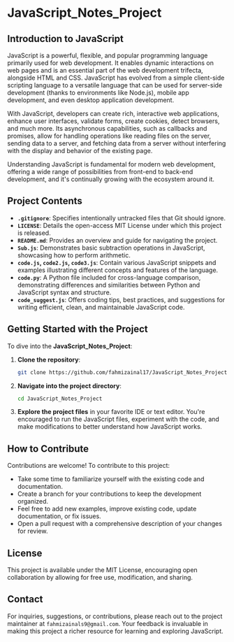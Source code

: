 # JavaScript_Notes_Project

## Introduction to JavaScript

JavaScript is a powerful, flexible, and popular programming language primarily used for web development. It enables dynamic interactions on web pages and is an essential part of the web development trifecta, alongside HTML and CSS. JavaScript has evolved from a simple client-side scripting language to a versatile language that can be used for server-side development (thanks to environments like Node.js), mobile app development, and even desktop application development.

With JavaScript, developers can create rich, interactive web applications, enhance user interfaces, validate forms, create cookies, detect browsers, and much more. Its asynchronous capabilities, such as callbacks and promises, allow for handling operations like reading files on the server, sending data to a server, and fetching data from a server without interfering with the display and behavior of the existing page.

Understanding JavaScript is fundamental for modern web development, offering a wide range of possibilities from front-end to back-end development, and it's continually growing with the ecosystem around it.

## Project Contents

- **`.gitignore`**: Specifies intentionally untracked files that Git should ignore.
- **`LICENSE`**: Details the open-access MIT License under which this project is released.
- **`README.md`**: Provides an overview and guide for navigating the project.
- **`Sub.js`**: Demonstrates basic subtraction operations in JavaScript, showcasing how to perform arithmetic.
- **`code.js`, `code2.js`, `code3.js`**: Contain various JavaScript snippets and examples illustrating different concepts and features of the language.
- **`code.py`**: A Python file included for cross-language comparison, demonstrating differences and similarities between Python and JavaScript syntax and structure.
- **`code_suggest.js`**: Offers coding tips, best practices, and suggestions for writing efficient, clean, and maintainable JavaScript code.

## Getting Started with the Project

To dive into the **JavaScript_Notes_Project**:

1. **Clone the repository**:
   ```bash
   git clone https://github.com/fahmizainal17/JavaScript_Notes_Project.git
   ```
2. **Navigate into the project directory**:
   ```bash
   cd JavaScript_Notes_Project
   ```
3. **Explore the project files** in your favorite IDE or text editor. You're encouraged to run the JavaScript files, experiment with the code, and make modifications to better understand how JavaScript works.

## How to Contribute

Contributions are welcome! To contribute to this project:

- Take some time to familiarize yourself with the existing code and documentation.
- Create a branch for your contributions to keep the development organized.
- Feel free to add new examples, improve existing code, update documentation, or fix issues.
- Open a pull request with a comprehensive description of your changes for review.

## License

This project is available under the MIT License, encouraging open collaboration by allowing for free use, modification, and sharing.

## Contact

For inquiries, suggestions, or contributions, please reach out to the project maintainer at `fahmizainals9@gmail.com`. Your feedback is invaluable in making this project a richer resource for learning and exploring JavaScript.
